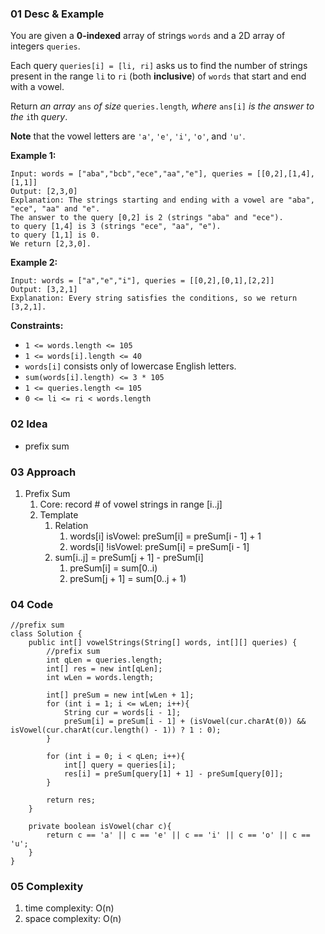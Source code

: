 ### 01 Desc & Example

You are given a **0-indexed** array of strings `words` and a 2D array of integers `queries`.

Each query `queries[i] = [li, ri]` asks us to find the number of strings present in the range `li` to `ri` (both **inclusive**) of `words` that start and end with a vowel.

Return *an array* `ans` *of size* `queries.length`*, where* `ans[i]` *is the answer to the* `i`th *query*.

**Note** that the vowel letters are `'a'`, `'e'`, `'i'`, `'o'`, and `'u'`.

**Example 1:**

```
Input: words = ["aba","bcb","ece","aa","e"], queries = [[0,2],[1,4],[1,1]]
Output: [2,3,0]
Explanation: The strings starting and ending with a vowel are "aba", "ece", "aa" and "e".
The answer to the query [0,2] is 2 (strings "aba" and "ece").
to query [1,4] is 3 (strings "ece", "aa", "e").
to query [1,1] is 0.
We return [2,3,0].
```

**Example 2:**

```
Input: words = ["a","e","i"], queries = [[0,2],[0,1],[2,2]]
Output: [3,2,1]
Explanation: Every string satisfies the conditions, so we return [3,2,1].
```

**Constraints:**

-   `1 <= words.length <= 105`
-   `1 <= words[i].length <= 40`
-   `words[i]` consists only of lowercase English letters.
-   `sum(words[i].length) <= 3 * 105`
-   `1 <= queries.length <= 105`
-   `0 <= li <= ri < words.length`

### 02 Idea

-   prefix sum

### 03 Approach

1.  Prefix Sum
    1.  Core: record # of vowel strings in range [i..j]
    2.  Template
        1.  Relation
            1.  words[i] isVowel: preSum[i] = preSum[i - 1] + 1
            2.  words[i] !isVowel: preSum[i] = preSum[i - 1]
        2.  sum[i..j] = preSum[j + 1] - preSum[i]
            1.  preSum[i] = sum[0..i)
            2.  preSum[j + 1] = sum[0..j + 1)

### 04 Code

```
//prefix sum
class Solution {
    public int[] vowelStrings(String[] words, int[][] queries) {
        //prefix sum
        int qLen = queries.length;
        int[] res = new int[qLen];
        int wLen = words.length;

        int[] preSum = new int[wLen + 1];
        for (int i = 1; i <= wLen; i++){
            String cur = words[i - 1];
            preSum[i] = preSum[i - 1] + (isVowel(cur.charAt(0)) && isVowel(cur.charAt(cur.length() - 1)) ? 1 : 0);
        }

        for (int i = 0; i < qLen; i++){
            int[] query = queries[i];
            res[i] = preSum[query[1] + 1] - preSum[query[0]];
        }

        return res;
    }

    private boolean isVowel(char c){
        return c == 'a' || c == 'e' || c == 'i' || c == 'o' || c == 'u';
    }
}
```

### 05 Complexity

1.  time complexity: O(n)
2.  space complexity: O(n)
